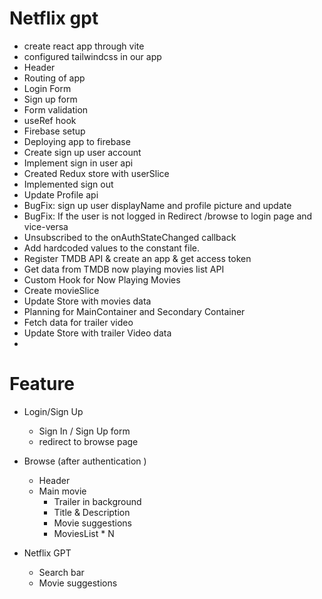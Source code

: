 # Netflix gpt

- create react app through vite
- configured tailwindcss in our app
- Header
- Routing of app
- Login Form
- Sign up form
- Form validation
- useRef hook
- Firebase setup
- Deploying app to firebase
- Create sign up user account
- Implement sign in user api
- Created Redux store  with userSlice
- Implemented sign out 
- Update Profile api 
- BugFix: sign up user displayName and profile picture and update 
- BugFix: If the user is not logged in Redirect /browse to login page  and vice-versa
- Unsubscribed to the onAuthStateChanged callback 
- Add hardcoded values to the constant file. 
- Register TMDB API & create an app & get access token
- Get data from TMDB now playing movies list API
- Custom Hook for Now Playing Movies
- Create movieSlice
- Update Store with movies data
- Planning for MainContainer and Secondary Container
- Fetch data for trailer video
- Update Store with trailer Video data
- 

# Feature
- Login/Sign Up
    - Sign In / Sign Up form
    - redirect to browse page
   
- Browse (after authentication )
    - Header
    - Main movie
        - Trailer in background
        - Title & Description
        - Movie suggestions
        - MoviesList * N 

- Netflix GPT
    - Search bar
    - Movie suggestions 